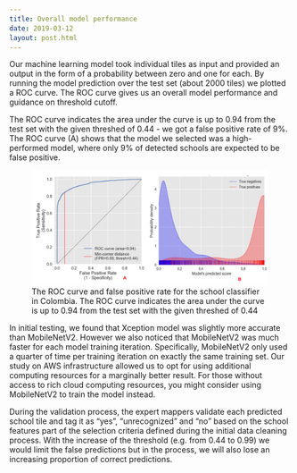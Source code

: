 ```yaml
---
title: Overall model performance
date: 2019-03-12
layout: post.html
---
```

Our machine learning model took individual tiles as input and provided an output in the form of a probability between zero and one for each. By running the model prediction over the test set (about 2000 tiles) we plotted a ROC curve.  The ROC curve gives us an overall model performance and guidance on threshold cutoff.

The ROC curve indicates the area under the curve is up to 0.94 from the test set with the given threshed of 0.44 -  we got a false positive rate of 9%. The ROC curve (A) shows that the model we selected was a high-performed model, where only 9% of detected schools are expected to be false positive.


<figure class="align-center">
	<img src="/assets/graphics/content/results/ROC_Curve_all.png" alt="School validation maps" />
	<figcaption>The ROC curve and false positive rate for the school classifier in Colombia. The ROC curve indicates the area under the curve is up to 0.94 from the test set with the given threshed of 0.44</figcaption>
</figure>

In initial testing, we found that Xception model was slightly more accurate than MobileNetV2. However we also noticed that MobileNetV2 was much faster for each model training iteration. Specifically, MobileNetV2 only used a quarter of time per training iteration on exactly the same training set. Our study on AWS infrastructure allowed us to opt for using additional computing resources for a marginally better result. For those without access to rich cloud computing resources, you might consider using MobileNetV2 to train the model instead.

During the validation process, the expert mappers validate each predicted school tile and tag it as “yes”, “unrecognized” and “no” based on the school features part of the selection criteria defined during the initial data cleaning process. With the increase of the threshold (e.g. from 0.44 to 0.99) we would limit the false predictions but in the process, we will also lose an increasing proportion of correct predictions.
